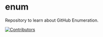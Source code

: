 # enum
Repository to learn about GitHub Enumeration.



















































































































































































































[![Contributors](https://img.shields.io/badge/Contributors-3-brightgreen)](https://github.com/EurydiceCorp/enum/graphs/contributors)
